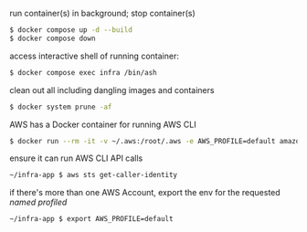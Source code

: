 
run container(s) in background; stop container(s)
```bash
$ docker compose up -d --build
$ docker compose down
```

access interactive shell of running container:
```bash
$ docker compose exec infra /bin/ash
```

clean out all including dangling images and containers
```bash
$ docker system prune -af
```

AWS has a Docker container for running AWS CLI
```bash
$ docker run --rm -it -v ~/.aws:/root/.aws -e AWS_PROFILE=default amazon/aws-cli s3 ls
```

ensure it can run AWS CLI API calls
```bash
~/infra-app $ aws sts get-caller-identity
```

if there's more than one AWS Account, export the env for the requested *named profiled* 
```bash
~/infra-app $ export AWS_PROFILE=default
```